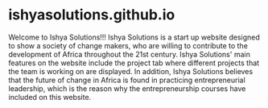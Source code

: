 # ishyasolutions.github.io
Welcome to Ishya Solutions!!!
Ishya Solutions is a start up website designed to show a society of change makers, who are willing to contribute to the development of Africa throughout the 21st century.
Ishya Solutions' main features on the website include the project tab where different projects that the team is working on are displayed. 
In addition, Ishya Solutions believes that the future of change in Africa is found in practicing entrepreneurial leadership, which is the reason why the entrepreneurship courses have included on this website. 
